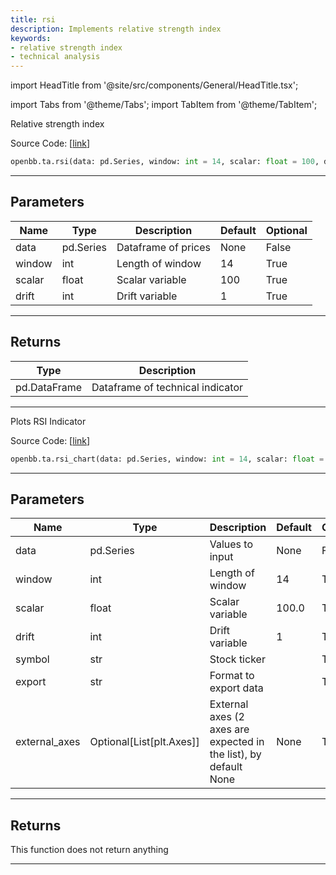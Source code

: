 ```yaml
---
title: rsi
description: Implements relative strength index
keywords:
- relative strength index
- technical analysis
---
```


import HeadTitle from '@site/src/components/General/HeadTitle.tsx';

<HeadTitle title="ta.rsi - Reference | OpenBB SDK Docs" />

import Tabs from '@theme/Tabs';
import TabItem from '@theme/TabItem';

<Tabs>
<TabItem value="model" label="Model" default>

Relative strength index

Source Code: [[link](https://github.com/OpenBB-finance/OpenBB/tree/main/openbb_terminal/common/technical_analysis/momentum_model.py#L93)]

```python
openbb.ta.rsi(data: pd.Series, window: int = 14, scalar: float = 100, drift: int = 1)
```

---

## Parameters

| Name | Type | Description | Default | Optional |
| ---- | ---- | ----------- | ------- | -------- |
| data | pd.Series | Dataframe of prices | None | False |
| window | int | Length of window | 14 | True |
| scalar | float | Scalar variable | 100 | True |
| drift | int | Drift variable | 1 | True |


---

## Returns

| Type | Description |
| ---- | ----------- |
| pd.DataFrame | Dataframe of technical indicator |
---

</TabItem>
<TabItem value="view" label="Chart">

Plots RSI Indicator

Source Code: [[link](https://github.com/OpenBB-finance/OpenBB/tree/main/openbb_terminal/common/technical_analysis/momentum_view.py#L219)]

```python
openbb.ta.rsi_chart(data: pd.Series, window: int = 14, scalar: float = 100.0, drift: int = 1, symbol: str = "", export: str = "", external_axes: Optional[List[matplotlib.axes._axes.Axes]] = None)
```

---

## Parameters

| Name | Type | Description | Default | Optional |
| ---- | ---- | ----------- | ------- | -------- |
| data | pd.Series | Values to input | None | False |
| window | int | Length of window | 14 | True |
| scalar | float | Scalar variable | 100.0 | True |
| drift | int | Drift variable | 1 | True |
| symbol | str | Stock ticker |  | True |
| export | str | Format to export data |  | True |
| external_axes | Optional[List[plt.Axes]] | External axes (2 axes are expected in the list), by default None | None | True |


---

## Returns

This function does not return anything

---

</TabItem>
</Tabs>
